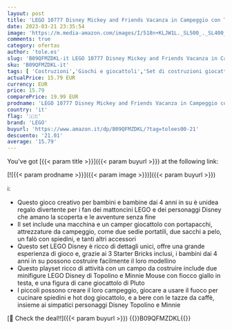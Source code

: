 ```yaml
---
layout: post
title: 'LEGO 10777 Disney Mickey and Friends Vacanza in Campeggio con Topolino e Minnie  con Pluto  Macchina e Camper Giocattolo  Giochi per Bambina e Bambino dai 4 Anni'
date: 2023-03-21 23:35:54
image: 'https://m.media-amazon.com/images/I/518n+KLJW1L._SL500_._SL400_.jpg'
comments: true
category: ofertas
author: 'tole.es'
slug: 'B09QFMZDKL-it LEGO 10777 Disney Mickey and Friends Vacanza in Campeggio...'
sku: 'B09QFMZDKL-it'
tags: [ 'Costruzioni','Giochi e giocattoli','Set di costruzioni giocattolo','lego','🇮🇹', ]
actualPrice: 15.79 EUR
currency: EUR
price: 15.79
comparePrice: 19.99 EUR
prodname: 'LEGO 10777 Disney Mickey and Friends Vacanza in Campeggio con Topolino e Minnie  con Pluto  Macchina e Camper Giocattolo  Giochi per Bambina e Bambino dai 4 Anni'
country: 'it'
flag: '🇮🇹'
brand: 'LEGO'
buyurl: 'https://www.amazon.it/dp/B09QFMZDKL/?tag=tolees00-21'
descuento: '21.01'
average: '15.79'
---
```


You've got [{{< param title >}}]({{< param buyurl >}}) at the following link:

[![{{< param prodname >}}]({{< param image >}})]({{< param buyurl >}})

ℹ️:

- Questo gioco creativo per bambini e bambine dai 4 anni in su è unidea regalo divertente per i fan dei mattoncini LEGO e dei personaggi Disney che amano la scoperta e le avventure senza fine
- Il set include una macchina e un camper giocattolo con portapacchi, attrezzature da campeggio, come due sedie portatili, due sacchi a pelo, un falò con spiedini, e tanti altri accessori
- Questo set LEGO Disney è ricco di dettagli unici, offre una grande esperienza di gioco e, grazie ai 3 Starter Bricks inclusi, i bambini dai 4 anni in su possono costruire facilmente il loro modellino
- Questo playset ricco di attività con un campo da costruire include due minifigure LEGO Disney di Topolino e Minnie Mouse con fiocco giallo in testa, e una figura di cane giocattolo di Pluto
- I piccoli possono creare il loro campeggio, giocare a usare il fuoco per cucinare spiedini e hot dog giocattolo, e a bere con le tazze da caffè, insieme ai simpatici personaggi Disney Topolino e Minnie

[🛒 Check the deal!!]({{< param buyurl >}})
{{<world>}}B09QFMZDKL{{</world>}}
